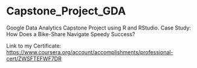 # Capstone_Project_GDA
Google Data Analytics Capstone Project using R and RStudio. 
Case Study: How Does a Bike-Share Navigate Speedy Success?

Link to my Certificate:
https://www.coursera.org/account/accomplishments/professional-cert/ZWSFTEFWF7DR
